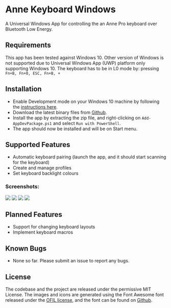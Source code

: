 # Anne Keyboard Windows
A Universal Windows App for controlling the an Anne Pro keyboard over Bluetooth Low Energy.  

## Requirements
This app has been tested against Windows 10. Other version of Windows is not supported due to Universal Windows App (UWP) platform only supporting Windows 10.
The keyboard has to be in L0 mode by: pressing ```Fn+B, Fn+0, ESC, Fn+B, +```

## Installation
* Enable Development mode on your Windows 10 machine by following the [instructions here](https://msdn.microsoft.com/windows/uwp/get-started/enable-your-device-for-development).
* Download the latest binary files from [Github](https://github.com/kprinssu/anne-keyboard-windows/releases). 
* Install the app by extracting the zip file, and right-clicking on ```Add-AppDevPackage.ps1``` and select ```Run with PowerShell```. 
* The app should now be installed and will be on Start menu.

## Supported Features
* Automatic keyboard pairing (launch the app, and it should start scanning for the keyboard)
* Create and manage profiles
* Set keyboard backlight colours

### Screenshots:  
<img src="https://i.imgur.com/yMHa8Gq.png" />
<img src="https://i.imgur.com/x2abzzy.png" />
<img src="https://i.imgur.com/DG1eoFr.png" />
<img src="https://i.imgur.com/t6eqNbH.png" />

## Planned Features
* Support for changing keyboard layouts
* Implement keyboard macros

## Known Bugs
* None so far. 
Please submit an issue to report any bugs.

## License
The codebase and the project are released under the permissive MIT License. 
The images and icons are generated using the Font Awesome font released under the [OFIL license](http://scripts.sil.org/OFL), and the font can be found on [Github](http://scripts.sil.org/OFL). 
